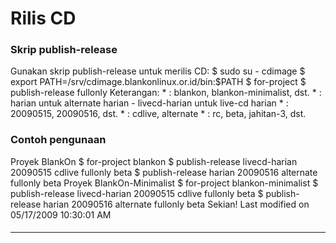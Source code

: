 # Rilis CD
### Skrip publish-release
Gunakan skrip publish-release untuk merilis CD:
$ sudo su - cdimage
$ export PATH=/srv/cdimage.blankonlinux.or.id/bin:$PATH
$ for-project <PROJECT>
$ publish-release <SUMBER-JAHITAN> <TANGGAL> <JENIS-CD> fullonly <TARGET-RILIS>
Keterangan:
    * <PROJECT>: blankon, blankon-minimalist, dst.
    * <SUMBER-JAHITAN>: harian untuk alternate harian - livecd-harian untuk
      live-cd harian
    * <TANGGAL>: 20090515, 20090516, dst.
    * <JENIS-CD>: cdlive, alternate
    * <TARGET-RILIS>: rc, beta, jahitan-3, dst.
### Contoh pengunaan
Proyek BlankOn
$ for-project blankon
$ publish-release livecd-harian 20090515 cdlive fullonly beta
$ publish-release harian 20090516 alternate fullonly beta
Proyek BlankOn-Minimalist
$ for-project blankon-minimalist
$ publish-release livecd-harian 20090515 cdlive fullonly beta
$ publish-release harian 20090516 alternate fullonly beta
Sekian!
Last modified on 05/17/2009 10:30:01 AM
#### 
    
 
 
 
 
 
---
 
